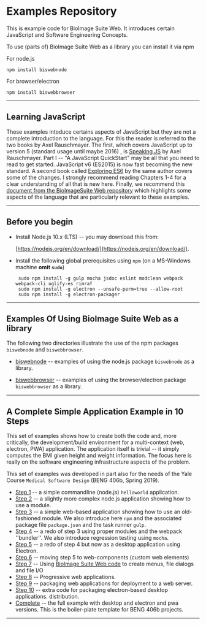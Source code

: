 # Examples Repository

This is example code for BioImage Suite Web. It introduces certain JavaScript
and Software Engineering Concepts. 

To use (parts of) BioImage Suite Web as a library you can install it via npm

For node.js

    npm install biswebnode
    
For browser/electron

    npm install biswebbrowser


---

## Learning JavaScript

These examples intoduce certains aspects of JavaScript but they are not a
complete introduction to the language.  For this the reader is referred to the
two books by Axel Rauschmayer. The first, which covers JavaScript up to
version 5 (standard usage until maybe 2016) , is
[Speaking JS](http://speakingjs.com/es5/) by Axel Rauschmayer. Part I -- "A
JavaScript QuickStart" may be all that you need to read to get
started. JavaScript v6 (ES2015) is now fast becoming the new standard. A
second book called [Exploring ES6](http://exploringjs.com/es6/index.html) by
the same author covers some of the changes. I strongly recommend reading
Chapters 1-4 for a clear understanding of all that is new here. Finally, we
recommend this
[document from the BioImageSuite Web repository](https://github.com/bioimagesuiteweb/bisweb/blob/master/docs/AspectsOfJS.md)
which highlights some aspects of the language that are particularly relevant
to these examples.

---

## Before you begin

 * Install Node.js 10.x (LTS) -- you may download this from:

    [https://nodejs.org/en/download/](https://nodejs.org/en/download/). 
    
 
 * Install the following global prerequisites using `npm` (on a MS-Windows
   machine __omit `sudo`__)

        sudo npm install -g gulp mocha jsdoc eslint modclean webpack webpack-cli uglify-es rimraf 
        sudo npm install -g electron --unsafe-perm=true --allow-root
        sudo npm install -g electron-packager
---

## Examples Of Using BioImage Suite Web as a library

The following two directories illustrate the use of the npm packages
`biswebnode` and `biswebbrowser`.

* [biswebnode](./biswebnode_examples) -- examples of using the node.js package
  `biswebnode` as a library.
  
* [biswebbrowser](./biswebbrowser_examples) -- examples of using the
  browser/electron package `biswebbrowser` as a  library.

---

## A Complete Simple Application Example in 10 Steps

This set of examples shows how to create both the code and, more critically,
the development/build environment for a multi-context (web, electron, PWA)
application. The application itself is trivial -- it simply computes the BMI
given height and weight information. The focus here is really on the software
engineering infrastructure aspects of the problem.

This set of examples was developed in part also for the needs of the Yale
Course ``Medical Software Design`` (BENG 406b, Spring 2019).


* [Step 1](./step01) -- a simple commandline (node.js)  `helloworld` application.
* [Step 2](./step02) -- a slightly more complex node.js application showing how
  to use a module.
* [Step 3](./step03) -- a simple web-based application showing how to use an
  old-fashioned module. We also introduce here `npm` and the associated
  package file `package.json` and the task runner `gulp`.
* [Step 4](./step04) -- a redo of step 3 using proper modules and the webpack
  ''bundler''. We also introduce regression testing using `mocha`.
* [Step 5](./step05) -- a redo of step 4 but now as a desktop application using
  Electron.
* [Step 6](./step06) -- moving step 5 to web-components (custom web elements)
* [Step 7](./step07) -- Using
  [BioImage Suite Web code](https://github.com/bioimagesuiteweb/bisweb) to create menus, file dialogs and file I/O
* [Step 8](./step08) -- Progressive web applications.
* [Step 9](./step09) -- packaging web applications for deployment to a web server.
* [Step 10](./step10) -- extra code for packaging electron-based desktop applications.
  distribution. 
* [Complete](./complete) -- the full example with desktop and electron and pwa
  versions. This is the boiler-plate template  for BENG 406b projects.
  
---

